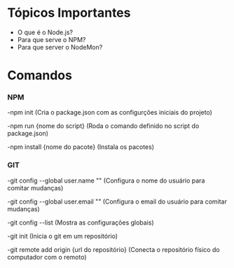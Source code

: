 # Tópicos Importantes

- O que é o Node.js?
- Para que serve o NPM?
- Para que server o NodeMon?

# Comandos

### NPM

-npm init (Cria o package.json com as configurções iniciais do projeto)

-npm run {nome do script} (Roda o comando definido no script do package.json)

-npm install {nome do pacote} (Instala os pacotes)

### GIT

-git config --global user.name "" (Configura o nome do usuário para comitar mudanças)

-git config --global user.email "" (Configura o email do usuário para comitar mudanças)

-git config --list (Mostra as configurações globais)

-git init (Inicia o git em um repositório)

-git remote add origin {url do repositório} (Conecta o repositório físico do computador com o remoto)
